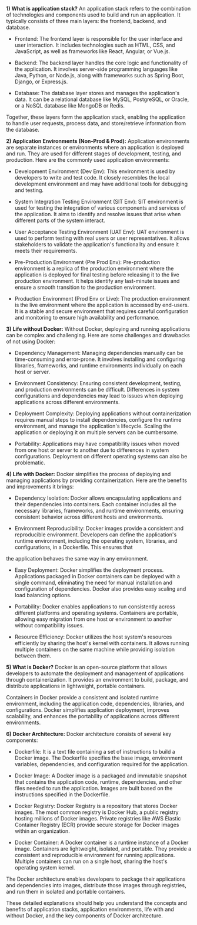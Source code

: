 **1) What is application stack?**
An application stack refers to the combination of technologies and components used to build and run an application. It typically consists of three main layers: the frontend, backend, and database.

- Frontend: The frontend layer is responsible for the user interface and user interaction. It includes technologies such as HTML, CSS, and JavaScript, as well as frameworks like React, Angular, or Vue.js.

- Backend: The backend layer handles the core logic and functionality of the application. It involves server-side programming languages like Java, Python, or Node.js, along with frameworks such as Spring Boot, Django, or Express.js.

- Database: The database layer stores and manages the application's data. It can be a relational database like MySQL, PostgreSQL, or Oracle, or a NoSQL database like MongoDB or Redis.

Together, these layers form the application stack, enabling the application to handle user requests, process data, and store/retrieve information from the database.

**2) Application Environments (Non-Prod & Prod):**
Application environments are separate instances or environments where an application is deployed and run. They are used for different stages of development, testing, and production. Here are the commonly used application environments:

- Development Environment (Dev Env): This environment is used by developers to write and test code. It closely resembles the local development environment and may have additional tools for debugging and testing.

- System Integration Testing Environment (SIT Env): SIT environment is used for testing the integration of various components and services of the application. It aims to identify and resolve issues that arise when different parts of the system interact.

- User Acceptance Testing Environment (UAT Env): UAT environment is used to perform testing with real users or user representatives. It allows stakeholders to validate the application's functionality and ensure it meets their requirements.

- Pre-Production Environment (Pre Prod Env): Pre-production environment is a replica of the production environment where the application is deployed for final testing before releasing it to the live production environment. It helps identify any last-minute issues and ensure a smooth transition to the production environment.

- Production Environment (Prod Env or Live): The production environment is the live environment where the application is accessed by end-users. It is a stable and secure environment that requires careful configuration and monitoring to ensure high availability and performance.

**3) Life without Docker:**
Without Docker, deploying and running applications can be complex and challenging. Here are some challenges and drawbacks of not using Docker:

- Dependency Management: Managing dependencies manually can be time-consuming and error-prone. It involves installing and configuring libraries, frameworks, and runtime environments individually on each host or server.

- Environment Consistency: Ensuring consistent development, testing, and production environments can be difficult. Differences in system configurations and dependencies may lead to issues when deploying applications across different environments.

- Deployment Complexity: Deploying applications without containerization requires manual steps to install dependencies, configure the runtime environment, and manage the application's lifecycle. Scaling the application or deploying it on multiple servers can be cumbersome.

- Portability: Applications may have compatibility issues when moved from one host or server to another due to differences in system configurations. Deployment on different operating systems can also be problematic.

**4) Life with Docker:**
Docker simplifies the process of deploying and managing applications by providing containerization. Here are the benefits and improvements it brings:

- Dependency Isolation: Docker allows encapsulating applications and their dependencies into containers. Each container includes all the necessary libraries, frameworks, and runtime environments, ensuring consistent behavior across different hosts and environments.

- Environment Reproducibility: Docker images provide a consistent and reproducible environment. Developers can define the application's runtime environment, including the operating system, libraries, and configurations, in a Dockerfile. This ensures that

 the application behaves the same way in any environment.

- Easy Deployment: Docker simplifies the deployment process. Applications packaged in Docker containers can be deployed with a single command, eliminating the need for manual installation and configuration of dependencies. Docker also provides easy scaling and load balancing options.

- Portability: Docker enables applications to run consistently across different platforms and operating systems. Containers are portable, allowing easy migration from one host or environment to another without compatibility issues.

- Resource Efficiency: Docker utilizes the host system's resources efficiently by sharing the host's kernel with containers. It allows running multiple containers on the same machine while providing isolation between them.

**5) What is Docker?**
Docker is an open-source platform that allows developers to automate the deployment and management of applications through containerization. It provides an environment to build, package, and distribute applications in lightweight, portable containers.

Containers in Docker provide a consistent and isolated runtime environment, including the application code, dependencies, libraries, and configurations. Docker simplifies application deployment, improves scalability, and enhances the portability of applications across different environments.

**6) Docker Architecture:**
Docker architecture consists of several key components:

- Dockerfile: It is a text file containing a set of instructions to build a Docker image. The Dockerfile specifies the base image, environment variables, dependencies, and configuration required for the application.

- Docker Image: A Docker image is a packaged and immutable snapshot that contains the application code, runtime, dependencies, and other files needed to run the application. Images are built based on the instructions specified in the Dockerfile.

- Docker Registry: Docker Registry is a repository that stores Docker images. The most common registry is Docker Hub, a public registry hosting millions of Docker images. Private registries like AWS Elastic Container Registry (ECR) provide secure storage for Docker images within an organization.

- Docker Container: A Docker container is a runtime instance of a Docker image. Containers are lightweight, isolated, and portable. They provide a consistent and reproducible environment for running applications. Multiple containers can run on a single host, sharing the host's operating system kernel.

The Docker architecture enables developers to package their applications and dependencies into images, distribute those images through registries, and run them in isolated and portable containers.

These detailed explanations should help you understand the concepts and benefits of application stacks, application environments, life with and without Docker, and the key components of Docker architecture.